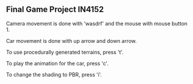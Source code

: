 ## Final Game Project IN4152

Camera movement is done with 'wasdrf' and the mouse with mouse button 1.

Car movement is done with up arrow and down arrow.

To use procedurally generated terrains, press 't'.

To play the animation for the car, press 'c'.

To change the shading to PBR, press 'i'.
